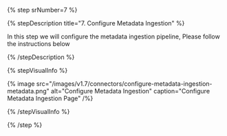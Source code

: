{% step srNumber=7 %}

{% stepDescription title="7. Configure Metadata Ingestion" %}

In this step we will configure the metadata ingestion pipeline,
Please follow the instructions below

{% /stepDescription %}

{% stepVisualInfo %}

{% image
src="/images/v1.7/connectors/configure-metadata-ingestion-metadata.png"
alt="Configure Metadata Ingestion"
caption="Configure Metadata Ingestion Page" /%}

{% /stepVisualInfo %}

{% /step %}
